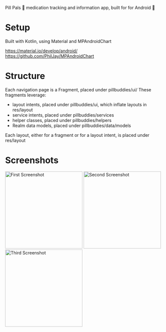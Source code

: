 Pill Pals 💊 medication tracking and information app, built for for Android 🤖



# Setup
Built with Kotlin, using Material and MPAndroidChart

https://material.io/develop/android/
https://github.com/PhilJay/MPAndroidChart

# Structure

Each navigation page is a Fragment, placed under pillbuddies/ui/<fragment-name>
These fragments leverage:
* layout intents, placed under pillbuddies/ui, which inflate layouts in res/layout
* service intents, placed under pillbuddies/services
* helper classes, placed under pillbuddies/helpers
* Realm data models, placed under pillbuddies/data/models

Each layout, either for a fragment or for a layout intent, is placed under res/layout

# Screenshots

<img alt="First Screenshot" src="https://drive.google.com/uc?export=download&id=1A9BcJOHIx1b5q9HgdVmKYAqxRWOOubAN" width="250px"></img>
<img alt="Second Screenshot" src="https://drive.google.com/uc?export=download&id=1ZBsKhoxMNi-m1w-3Re9yV3dimducvFXv" width="250px"></img>
<img alt="Third Screenshot" src="https://drive.google.com/uc?export=download&id=1UrpKN3n2ZmNNYWMF0tuvCPdJ1TKv62c5" width="250px"></img>
